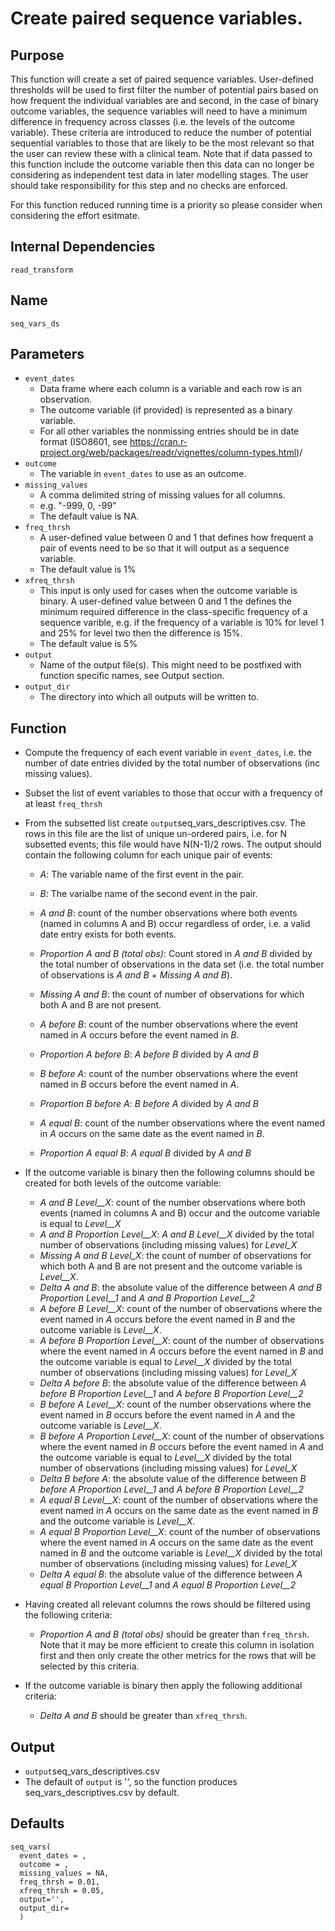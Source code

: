 # Create paired sequence variables.

## Purpose
This function will create a set of paired sequence variables. User-defined thresholds will be used to first filter the number of potential pairs based on how frequent the individual variables are and second, in the case of binary outcome variables, the sequence variables will need to have a minimum difference in frequency across classes (i.e. the levels of the outcome variable). These criteria are introduced to reduce the number of potential sequential variables to those that are likely to be the most relevant so that the user can review these with a clinical team. Note that if data passed to this function include the outcome variable then this data can no longer be considering as independent test data in later modelling stages. The user should take responsibility for this step and no checks are enforced.

For this function reduced running time is a priority so please consider when considering the effort esitmate.

## Internal Dependencies
`read_transform`

## Name
`seq_vars_ds`

## Parameters
* `event_dates`
  * Data frame where each column is a variable and each row is an observation.
  * The outcome variable (if provided) is represented as a binary variable.
  * For all other variables the nonmissing entries should be in date format (ISO8601, see https://cran.r-project.org/web/packages/readr/vignettes/column-types.html)/
* `outcome`
    * The variable in `event_dates` to use as an outcome.
* `missing_values`
  * A comma delimited string of missing values for all columns.
  * e.g. "-999, 0, -99"
  * The default value is NA.
* `freq_thrsh`
  * A user-defined value between 0 and 1 that defines how frequent a pair of events need to be so that it will output as a sequence variable.
  * The default value is 1%
* `xfreq_thrsh`
  * This input is only used for cases when the outcome variable is binary. A user-defined value between 0 and 1 the defines the minimum required difference in the class-specific frequency of a sequence varible, e.g. if the frequency of a variable is 10% for level 1 and 25% for level two then the difference is 15%.
  * The default value is 5%  
* `output`
  * Name of the output file(s). This might need to be postfixed with function specific names, see Output section.
* `output_dir`
  * The directory into which all outputs will be written to.

## Function
* Compute the frequency of each event variable in `event_dates`, i.e. the number of date entries divided by the total number of observations (inc missing values).
* Subset the list of event variables to those that occur with a frequency of at least `freq_thrsh`
* From the subsetted list create `output`seq_vars_descriptives.csv. The rows in this file are the list of unique un-ordered pairs, i.e. for N subsetted events; this file would have N(N-1)/2 rows. The output should contain the following column for each unique pair of events:
  * _A_: The variable name of the first event in the pair.
  * _B_: The varialbe name of the second event in the pair.
  * _A and B_: count of the number observations where both events (named in columns A and B) occur regardless of order, i.e. a valid date entry exists for both events.   
  * _Proportion A and B (total obs)_: Count stored in _A and B_ divided by the total number of observations in the data set (i.e. the total number of observations is _A and B_ + _Missing A and B_).
  * _Missing A and B_: the count of number of observations for which both A and B are not present.

  * _A before B_: count of the number observations where the event named in _A_ occurs before the event named in _B_.  
  * _Proportion A before B_: _A before B_ divided by _A and B_

  * _B before A_: count of the number observations where the event named in _B_ occurs before the event named in _A_.  
  * _Proportion B before A_: _B before A_ divided by _A and B_

  * _A equal B_: count of the number observations where the event named in _A_ occurs on the same date as the event named in _B_.  
  * _Proportion A equal B_: _A equal B_ divided by _A and B_

* If the outcome variable is binary then the following columns should be created for both levels of the outcome variable:
  * _A and B Level__X_: count of the number observations where both events (named in columns A and B) occur and the outcome variable is equal to _Level__X_
  * _A and B Proportion Level__X_: _A and B Level__X_ divided by the total number of observations (including missing values) for _Level_X_
  * _Missing A and B Level_X_: the count of number of observations for which both A and B are not present and the outcome variable is _Level__X_.
  * _Delta A and B_: the absolute value of the difference between _A and B Proportion Level__1_ and _A and B Proportion Level__2_
  * _A before B Level__X_: count of the number of observations where the event named in _A_ occurs before the event named in _B_ and the outcome variable is _Level__X_.
  * _A before B Proportion Level__X_: count of the number of observations where the event named in _A_ occurs before the event named in _B_ and the outcome variable is equal to _Level__X_ divided by the total number of observations (including missing values) for _Level_X_
  * _Delta A before B_: the absolute value of the difference between _A before B Proportion Level__1_ and _A before B Proportion Level__2_
  * _B before A Level__X_: count of the number observations where the event named in _B_ occurs before the event named in _A_ and the outcome variable is _Level__X_.
  * _B before A Proportion Level__X_: count of the number of observations where the event named in _B_ occurs before the event named in _A_ and the outcome variable is equal to _Level__X_ divided by the total number of observations (including missing values) for _Level_X_
  * _Delta B before A_: the absolute value of the difference between _B before A Proportion Level__1_ and _A before B Proportion Level__2_
  * _A equal B Level__X_: count of the number of observations where the event named in _A_ occurs on the same date as the event named in _B_ and the outcome variable is _Level__X_.
  * _A equal B Proportion Level__X_: count of the number of observations where the event named in _A_ occurs on the same date as the event named in _B_ and the outcome variable is _Level__X_ divided by the total number of observations (including missing values) for _Level_X_
  * _Delta A equal B_: the absolute value of the difference between _A equal B Proportion Level__1_ and _A equal B Proportion Level__2_
* Having created all relevant columns the rows should be filtered using the following criteria:
  * _Proportion A and B (total obs)_ should be greater than `freq_thrsh`. Note that it may be more efficient to create this column in isolation first and then only create the other metrics for the rows that will be selected by this criteria.
* If the outcome variable is binary then apply the following additional criteria:
  * _Delta A and B_ should be greater than `xfreq_thrsh`.

## Output
* `output`seq_vars_descriptives.csv
* The default of `output` is '', so the function produces seq_vars_descriptives.csv by default.

## Defaults
```
seq_vars(
  event_dates = ,
  outcome = ,
  missing_values = NA,
  freq_thrsh = 0.01,
  xfreq_thrsh = 0.05,
  output='',
  output_dir=
  )
```  